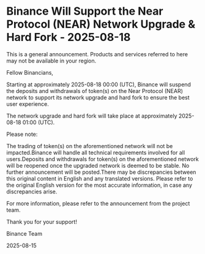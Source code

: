 # Binance Will Support the Near Protocol (NEAR) Network Upgrade & Hard Fork - 2025-08-18

This is a general announcement. Products and services referred to here may not be available in your region.

Fellow Binancians,

Starting at approximately 2025-08-18 00:00 (UTC), Binance will suspend the deposits and withdrawals of token(s) on the Near Protocol (NEAR) network to support its network upgrade and hard fork to ensure the best user experience. 

The network upgrade and hard fork will take place at approximately 2025-08-18 01:00 (UTC).

Please note:

The trading of token(s) on the aforementioned network will not be impacted.Binance will handle all technical requirements involved for all users.Deposits and withdrawals for token(s) on the aforementioned network will be reopened once the upgraded network is deemed to be stable. No further announcement will be posted.There may be discrepancies between this original content in English and any translated versions. Please refer to the original English version for the most accurate information, in case any discrepancies arise. 

For more information, please refer to the announcement from the project team.

Thank you for your support!

Binance Team

2025-08-15